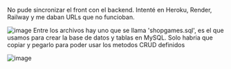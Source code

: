 No pude sincronizar el front con el backend. Intenté en Heroku, Render, Railway y me daban URLs que no funcioban.

![image](https://github.com/3LIAS-MB/TIF-backend/assets/143975493/9e4c4446-2d29-48e9-8ec9-bf409cafc82a)
Entre los archivos hay uno que se llama 'shopgames.sql', es el que usamos para crear la base de datos y tablas en MySQL. Solo habria que copiar y pegarlo para poder usar los metodos CRUD definidos

![image](https://github.com/3LIAS-MB/TIF-backend/assets/143975493/d5c11fbf-d112-4efd-9397-2f0b960c5d20)

